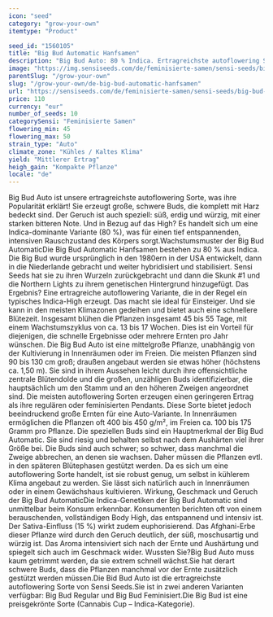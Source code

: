 ```yaml
---
icon: "seed"
category: "grow-your-own"
itemtype: "Product"

seed_id: "1560105"
title: "Big Bud Automatic Hanfsamen"
description: "Big Bud Auto: 80 % Indica. Ertragreichste autoflowering Sorte von Sensi Seeds. Starkes, entspannendes Body High."
image: "https://img.sensiseeds.com/de/feminisierte-samen/sensi-seeds/big-bud-automatic-image.png"
parentSlug: "/grow-your-own"
slug: "/grow-your-own/de-big-bud-automatic-hanfsamen"
url: "https://sensiseeds.com/de/feminisierte-samen/sensi-seeds/big-bud-automatic?a_aid=cannastore"
price: 110
currency: "eur"
number_of_seeds: 10
categorySensi: "Feminisierte Samen"
flowering_min: 45
flowering_max: 50
strain_type: "Auto"
climate_zone: "Kühles / Kaltes Klima"
yield: "Mittlerer Ertrag"
heigh_gain: "Kompakte Pflanze"
locale: "de"
---
```

Big Bud Auto ist unsere ertragreichste autoflowering Sorte, was ihre Popularität erklärt! Sie erzeugt große, schwere Buds, die komplett mit Harz bedeckt sind. Der Geruch ist auch speziell: süß, erdig und würzig, mit einer starken bitteren Note. Und in Bezug auf das High? Es handelt sich um eine Indica-dominante Variante (80 %), was für einen tief entspannenden, intensiven Rauschzustand des Körpers sorgt.Wachstumsmuster der Big Bud AutomaticDie Big Bud Automatic Hanfsamen bestehen zu 80 % aus Indica. Die Big Bud wurde ursprünglich in den 1980ern in der USA entwickelt, dann in die Niederlande gebracht und weiter hybridisiert und stabilisiert. Sensi Seeds hat sie zu ihren Wurzeln zurückgebracht und dann die Skunk #1 und die Northern Lights zu ihrem genetischen Hintergrund hinzugefügt. Das Ergebnis? Eine ertragreiche autoflowering Variante, die in der Regel ein typisches Indica-High erzeugt. Das macht sie ideal für Einsteiger. Und sie kann in den meisten Klimazonen gedeihen und bietet auch eine schnellere Blütezeit. Insgesamt blühen die Pflanzen insgesamt 45 bis 55 Tage, mit einem Wachstumszyklus von ca. 13 bis 17 Wochen. Dies ist ein Vorteil für diejenigen, die schnelle Ergebnisse oder mehrere Ernten pro Jahr wünschen. Die Big Bud Auto ist eine mittelgroße Pflanze, unabhängig von der Kultivierung in Innenräumen oder im Freien. Die meisten Pflanzen sind 90 bis 130 cm groß; draußen angebaut werden sie etwas höher (höchstens ca. 1,50 m). Sie sind in ihrem Aussehen leicht durch ihre offensichtliche zentrale Blütendolde und die großen, unzähligen Buds identifizierbar, die hauptsächlich um den Stamm und an den höheren Zweigen angeordnet sind. Die meisten autoflowering Sorten erzeugen einen geringeren Ertrag als ihre regulären oder feminisierten Pendants. Diese Sorte bietet jedoch beeindruckend große Ernten für eine Auto-Variante. In Innenräumen ermöglichen die Pflanzen oft 400 bis 450 g/m², im Freien ca. 100 bis 175 Gramm pro Pflanze. Die speziellen Buds sind ein Hauptmerkmal der Big Bud Automatic. Sie sind riesig und behalten selbst nach dem Aushärten viel ihrer Größe bei. Die Buds sind auch schwer; so schwer, dass manchmal die Zweige abbrechen, an denen sie wachsen. Daher müssen die Pflanzen evtl. in den späteren Blütephasen gestützt werden. Da es sich um eine autoflowering Sorte handelt, ist sie robust genug, um selbst in kühlerem Klima angebaut zu werden. Sie lässt sich natürlich auch in Innenräumen oder in einem Gewächshaus kultivieren. Wirkung, Geschmack und Geruch der Big Bud AutomaticDie Indica-Genetiken der Big Bud Automatic sind unmittelbar beim Konsum erkennbar. Konsumenten berichten oft von einem berauschenden, vollständigen Body High, das entspannend und intensiv ist. Der Sativa-Einfluss (15 %) wirkt zudem euphorisierend. Das Afghani-Erbe dieser Pflanze wird durch den Geruch deutlich, der süß, moschusartig und würzig ist. Das Aroma intensiviert sich nach der Ernte und Aushärtung und spiegelt sich auch im Geschmack wider. Wussten Sie?Big Bud Auto muss kaum getrimmt werden, da sie extrem schnell wächst.Sie hat derart schwere Buds, dass die Pflanzen manchmal vor der Ernte zusätzlich gestützt werden müssen.Die Bid Bud Auto ist die ertragreichste autoflowering Sorte von Sensi Seeds.Sie ist in zwei anderen Varianten verfügbar: Big Bud Regular und Big Bud Feminisiert.Die Big Bud ist eine preisgekrönte Sorte (Cannabis Cup – Indica-Kategorie).
